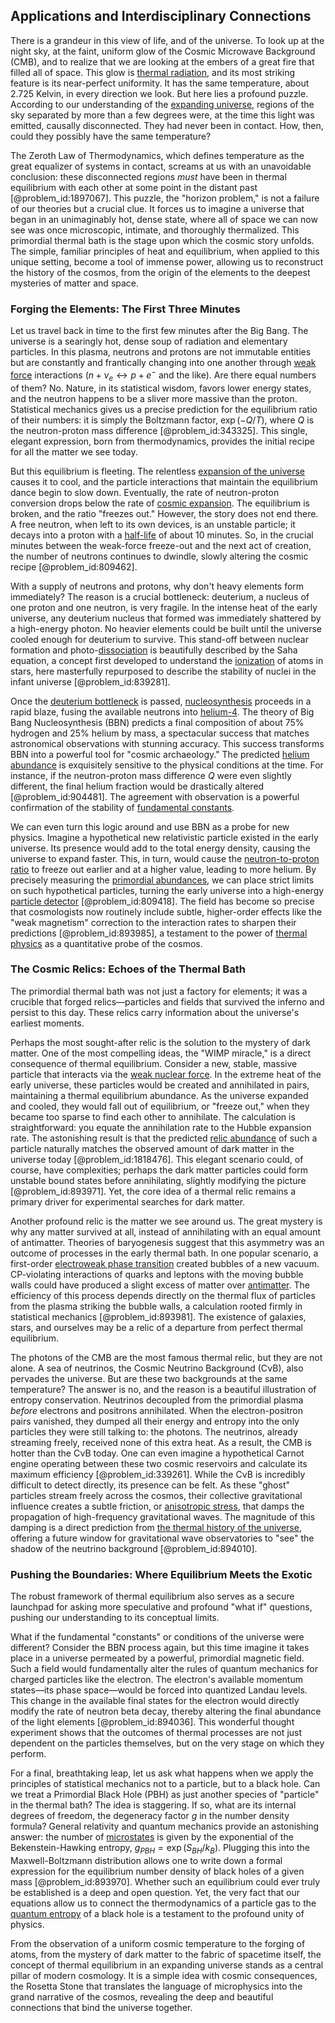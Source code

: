 ## Applications and Interdisciplinary Connections

There is a grandeur in this view of life, and of the universe. To look up at the night sky, at the faint, uniform glow of the Cosmic Microwave Background (CMB), and to realize that we are looking at the embers of a great fire that filled all of space. This glow is [thermal radiation](@article_id:144608), and its most striking feature is its near-perfect uniformity. It has the same temperature, about $2.725$ Kelvin, in every direction we look. But here lies a profound puzzle. According to our understanding of the [expanding universe](@article_id:160948), regions of the sky separated by more than a few degrees were, at the time this light was emitted, causally disconnected. They had never been in contact. How, then, could they possibly have the same temperature?

The Zeroth Law of Thermodynamics, which defines temperature as the great equalizer of systems in contact, screams at us with an unavoidable conclusion: these disconnected regions *must* have been in thermal equilibrium with each other at some point in the distant past [@problem_id:1897067]. This puzzle, the "horizon problem," is not a failure of our theories but a crucial clue. It forces us to imagine a universe that began in an unimaginably hot, dense state, where all of space we can now see was once microscopic, intimate, and thoroughly thermalized. This primordial thermal bath is the stage upon which the cosmic story unfolds. The simple, familiar principles of heat and equilibrium, when applied to this unique setting, become a tool of immense power, allowing us to reconstruct the history of the cosmos, from the origin of the elements to the deepest mysteries of matter and space.

### Forging the Elements: The First Three Minutes

Let us travel back in time to the first few minutes after the Big Bang. The universe is a searingly hot, dense soup of radiation and elementary particles. In this plasma, neutrons and protons are not immutable entities but are constantly and frantically changing into one another through [weak force](@article_id:157620) interactions ($n + \nu_e \leftrightarrow p + e^-$ and the like). Are there equal numbers of them? No. Nature, in its statistical wisdom, favors lower energy states, and the neutron happens to be a sliver more massive than the proton. Statistical mechanics gives us a precise prediction for the equilibrium ratio of their numbers: it is simply the Boltzmann factor, $\exp(-Q/T)$, where $Q$ is the neutron-proton mass difference [@problem_id:343325]. This single, elegant expression, born from thermodynamics, provides the initial recipe for all the matter we see today.

But this equilibrium is fleeting. The relentless [expansion of the universe](@article_id:159987) causes it to cool, and the particle interactions that maintain the equilibrium dance begin to slow down. Eventually, the rate of neutron-proton conversion drops below the rate of [cosmic expansion](@article_id:160508). The equilibrium is broken, and the ratio "freezes out." However, the story does not end there. A free neutron, when left to its own devices, is an unstable particle; it decays into a proton with a [half-life](@article_id:144349) of about 10 minutes. So, in the crucial minutes between the weak-force freeze-out and the next act of creation, the number of neutrons continues to dwindle, slowly altering the cosmic recipe [@problem_id:809462].

With a supply of neutrons and protons, why don't heavy elements form immediately? The reason is a crucial bottleneck: deuterium, a nucleus of one proton and one neutron, is very fragile. In the intense heat of the early universe, any deuterium nucleus that formed was immediately shattered by a high-energy photon. No heavier elements could be built until the universe cooled enough for deuterium to survive. This stand-off between nuclear formation and photo-[dissociation](@article_id:143771) is beautifully described by the Saha equation, a concept first developed to understand the [ionization](@article_id:135821) of atoms in stars, here masterfully repurposed to describe the stability of nuclei in the infant universe [@problem_id:839281].

Once the [deuterium bottleneck](@article_id:159222) is passed, [nucleosynthesis](@article_id:161093) proceeds in a rapid blaze, fusing the available neutrons into [helium-4](@article_id:194958). The theory of Big Bang Nucleosynthesis (BBN) predicts a final composition of about 75% hydrogen and 25% helium by mass, a spectacular success that matches astronomical observations with stunning accuracy. This success transforms BBN into a powerful tool for "cosmic archaeology." The predicted [helium abundance](@article_id:157988) is exquisitely sensitive to the physical conditions at the time. For instance, if the neutron-proton mass difference $Q$ were even slightly different, the final helium fraction would be drastically altered [@problem_id:904481]. The agreement with observation is a powerful confirmation of the stability of [fundamental constants](@article_id:148280).

We can even turn this logic around and use BBN as a probe for new physics. Imagine a hypothetical new relativistic particle existed in the early universe. Its presence would add to the total energy density, causing the universe to expand faster. This, in turn, would cause the [neutron-to-proton ratio](@article_id:135742) to freeze out earlier and at a higher value, leading to more helium. By precisely measuring the [primordial abundances](@article_id:159134), we can place strict limits on such hypothetical particles, turning the early universe into a high-energy [particle detector](@article_id:264727) [@problem_id:809418]. The field has become so precise that cosmologists now routinely include subtle, higher-order effects like the "weak magnetism" correction to the interaction rates to sharpen their predictions [@problem_id:893985], a testament to the power of [thermal physics](@article_id:144203) as a quantitative probe of the cosmos.

### The Cosmic Relics: Echoes of the Thermal Bath

The primordial thermal bath was not just a factory for elements; it was a crucible that forged relics—particles and fields that survived the inferno and persist to this day. These relics carry information about the universe's earliest moments.

Perhaps the most sought-after relic is the solution to the mystery of dark matter. One of the most compelling ideas, the "WIMP miracle," is a direct consequence of thermal equilibrium. Consider a new, stable, massive particle that interacts via the [weak nuclear force](@article_id:157085). In the extreme heat of the early universe, these particles would be created and annihilated in pairs, maintaining a thermal equilibrium abundance. As the universe expanded and cooled, they would fall out of equilibrium, or "freeze out," when they became too sparse to find each other to annihilate. The calculation is straightforward: you equate the annihilation rate to the Hubble expansion rate. The astonishing result is that the predicted [relic abundance](@article_id:160518) of such a particle naturally matches the observed amount of dark matter in the universe today [@problem_id:1818476]. This elegant scenario could, of course, have complexities; perhaps the dark matter particles could form unstable bound states before annihilating, slightly modifying the picture [@problem_id:893971]. Yet, the core idea of a thermal relic remains a primary driver for experimental searches for dark matter.

Another profound relic is the matter we see around us. The great mystery is why any matter survived at all, instead of annihilating with an equal amount of antimatter. Theories of baryogenesis suggest that this asymmetry was an outcome of processes in the early thermal bath. In one popular scenario, a first-order [electroweak phase transition](@article_id:157176) created bubbles of a new vacuum. CP-violating interactions of quarks and leptons with the moving bubble walls could have produced a slight excess of matter over [antimatter](@article_id:152937). The efficiency of this process depends directly on the thermal flux of particles from the plasma striking the bubble walls, a calculation rooted firmly in statistical mechanics [@problem_id:893981]. The existence of galaxies, stars, and ourselves may be a relic of a departure from perfect thermal equilibrium.

The photons of the CMB are the most famous thermal relic, but they are not alone. A sea of neutrinos, the Cosmic Neutrino Background (CνB), also pervades the universe. But are these two backgrounds at the same temperature? The answer is no, and the reason is a beautiful illustration of entropy conservation. Neutrinos decoupled from the primordial plasma *before* electrons and positrons annihilated. When the electron-positron pairs vanished, they dumped all their energy and entropy into the only particles they were still talking to: the photons. The neutrinos, already streaming freely, received none of this extra heat. As a result, the CMB is hotter than the CνB today. One can even imagine a hypothetical Carnot engine operating between these two cosmic reservoirs and calculate its maximum efficiency [@problem_id:339261]. While the CνB is incredibly difficult to detect directly, its presence can be felt. As these "ghost" particles stream freely across the cosmos, their collective gravitational influence creates a subtle friction, or [anisotropic stress](@article_id:160909), that damps the propagation of high-frequency gravitational waves. The magnitude of this damping is a direct prediction from [the thermal history of the universe](@article_id:204225), offering a future window for gravitational wave observatories to "see" the shadow of the neutrino background [@problem_id:894010].

### Pushing the Boundaries: Where Equilibrium Meets the Exotic

The robust framework of thermal equilibrium also serves as a secure launchpad for asking more speculative and profound "what if" questions, pushing our understanding to its conceptual limits.

What if the fundamental "constants" or conditions of the universe were different? Consider the BBN process again, but this time imagine it takes place in a universe permeated by a powerful, primordial magnetic field. Such a field would fundamentally alter the rules of quantum mechanics for charged particles like the electron. The electron's available momentum states—its phase space—would be forced into quantized Landau levels. This change in the available final states for the electron would directly modify the rate of neutron beta decay, thereby altering the final abundance of the light elements [@problem_id:894036]. This wonderful thought experiment shows that the outcomes of thermal processes are not just dependent on the particles themselves, but on the very stage on which they perform.

For a final, breathtaking leap, let us ask what happens when we apply the principles of statistical mechanics not to a particle, but to a black hole. Can we treat a Primordial Black Hole (PBH) as just another species of "particle" in the thermal bath? The idea is staggering. If so, what are its internal degrees of freedom, the degeneracy factor $g$ in the number density formula? General relativity and quantum mechanics provide an astonishing answer: the number of [microstates](@article_id:146898) is given by the exponential of the Bekenstein-Hawking entropy, $g_{PBH} = \exp(S_{BH}/k_B)$. Plugging this into the Maxwell-Boltzmann distribution allows one to write down a formal expression for the equilibrium number density of black holes of a given mass [@problem_id:893970]. Whether such an equilibrium could ever truly be established is a deep and open question. Yet, the very fact that our equations allow us to connect the thermodynamics of a particle gas to the [quantum entropy](@article_id:142093) of a black hole is a testament to the profound unity of physics.

From the observation of a uniform cosmic temperature to the forging of atoms, from the mystery of dark matter to the fabric of spacetime itself, the concept of thermal equilibrium in an expanding universe stands as a central pillar of modern cosmology. It is a simple idea with cosmic consequences, the Rosetta Stone that translates the language of microphysics into the grand narrative of the cosmos, revealing the deep and beautiful connections that bind the universe together.